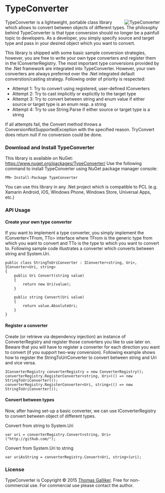 # TypeConverter 
<img src="https://raw.githubusercontent.com/thomasgalliker/TypeConverter/master/TypeConverter.NuGet/TypeConverterIcon.png" alt="TypeConverter" align="right">
TypeConverter is a lightweight, portable class library which allows to convert between objects of different types. The philosophy behind TypeConverter is that type conversion should no longer be a painfull topic to developers. As a developer, you simply specify source and target type and pass in your desired object which you want to convert.

This library is shipped with some basic sample conversion strategies, however, you are free to write your own type converters and register them in the IConverterRegistry. The most important type conversions provided by the .Net framework are integrated into TypeConverter. However, your own converters are always preferred over the .Net integrated default converstion/casting strategy. Following order of priority is respected:
- Attempt 1: Try to convert using registered, user-defined IConverters
- Attempt 2: Try to cast implicitly or explicitly to the target type
- Attempt 3: Try to convert between string and enum value if either source or target type is an enum resp. a string
- Attempt 4: Try to use String.Parse if either source or target type is a string

If all attempts fail, the Convert method throws a ConversionNotSupportedException with the specified reason. TryConvert does return null if no conversion could be done.

### Download and Install TypeConverter
This library is available on NuGet: https://www.nuget.org/packages/TypeConverter/
Use the following command to install TypeConverter using NuGet package manager console:

    PM> Install-Package TypeConverter

You can use this library in any .Net project which is compatible to PCL (e.g. Xamarin Android, iOS, Windows Phone, Windows Store, Universal Apps, etc.)

### API Usage
#### Create your own type converter
If you want to implement a type converter, you simply implement the IConverter<TFrom, TTo> interface where TFrom is the generic type from which you want to convert and TTo is the type to which you want to convert to.
Following sample code illustrates a converter which converts between string and System.Uri.
```
public class StringToUriConverter : IConverter<string, Uri>, IConverter<Uri, string>
{
    public Uri Convert(string value)
    {
        return new Uri(value);
    }

    public string Convert(Uri value)
    {
        return value.AbsoluteUri;
    }
}
```

#### Register a converter
Create (or retrieve via dependency injection) an instance of ConverterRegistry and register those converters you like to use later on. Beware that you will have to register a converter for each direction you want to convert (if you support two-way conversion). Following example shows how to register the StringToUriConverter to convert between string and Uri and vice versa.
```
IConverterRegistry converterRegistry = new ConverterRegistry();
converterRegistry.RegisterConverter<string, Uri>(() => new StringToUriConverter());
converterRegistry.RegisterConverter<Uri, string>(() => new StringToUriConverter());
```

#### Convert between types
Now, after having set-up a basic converter, we can use IConverterRegistry to convert between object of different types.

Convert from string to System.Uri
```
var uri = converterRegistry.Convert<string, Uri>("http://github.com/");
```
Convert from System.Uri to string
```
var uriAsString = converterRegistry.Convert<Uri, string>(uri);
```

### License
TypeConverter is Copyright &copy; 2015 [Thomas Galliker](https://ch.linkedin.com/in/thomasgalliker). Free for non-commercial use. For commercial use please contact the author.
